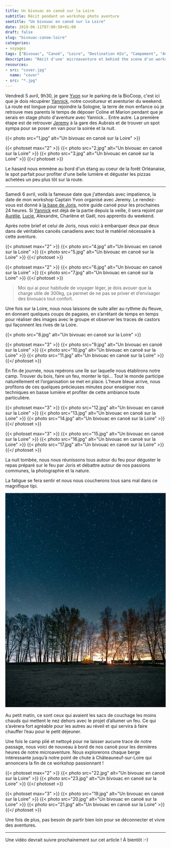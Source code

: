 ```yaml
---
title: Un bivouac en canoë sur la Loire
subtitle: Récit pendant un workshop photo aventure
seotitle: "Un bivouac en canoë sur la Loire"
date: 2019-06-11T07:00:50+01:00
draft: false
slug: "bivouac-canoe-loire"
categories:
- voyages
tags: ["Bivouac", "Canoë", "Loire", "Destination H2o", "Campement", "Aventure", "microaventure", "Captain Yvon", "France"]
description: "Récit d'une' microaventure et behind the scene d'un workshop photo aventure sur les bords de Loire en canoë autour d'un bivouac avec Captain Yvon Studio."
resources:
- src: "cover.jpg"
  name: "cover"
- src: "*.jpg"
---
```


Vendredi 5 avril, 9h30, je gare [Yvon](https://www.instagram.com/lifewithyvon/) sur le parking de la BioCoop, c'est ici que je dois récupérer [Yannick](https://vadrouilles.co/bivouac-et-canoe/), notre covoitureur et aventurier du weekend. La route est longue pour rejoindre la Sologne, la terre de mon enfance où je retrouve mes parents le temps de déposer Coline et Marion pendant que je serais en stage photo d'aventure avec Yannick... Entre autre.
La première étape est de retrouver [Jeremy](https://djisupertramp.com/) à la gare des Aubrais et de trouver un spot sympa pour se poser en van pour la soirée et la nuit.

{{< photo src="1.jpg" alt="Un bivouac en canoë sur la Loire" >}}

{{< photoset max="2" >}}
  {{< photo src="2.jpg" alt="Un bivouac en canoë sur la Loire" >}}
  {{< photo src="3.jpg" alt="Un bivouac en canoë sur la Loire" >}}
{{</ photoset >}}

Le hasard nous emmène au bord d'un étang au coeur de la forêt Orléanaise, le spot parfait pour profiter d'une belle lumière et déguster les pizzas achetées un peu plus tôt sur la route.

***

Samedi 6 avril, voilà la fameuse date que j'attendais avec impatience, la date de mon workshop Captain Yvon organisé avec Jeremy. Le rendez-vous est donné à [la base de Joris](https://www.destinationh2o.fr/), notre guide canoë pour les prochaines 24 heures. Si [Yannick](https://www.instagram.com/vadrouilles.co/) est déjà de la partie depuis la veille, il sera rejoint par [Aurélie](https://www.instagram.com/aurel_baroude/), [Lucie](https://www.instagram.com/lulujzzz/), Alexandre, Charlène et Gaël, nos apprentis du weekend.

Après notre brief et celui de Joris, nous voici à embarquer deux par deux dans de véritables canoës canadiens avec tout le matériel nécessaire à cette aventure.

{{< photoset max="2" >}}
  {{< photo src="4.jpg" alt="Un bivouac en canoë sur la Loire" >}}
  {{< photo src="5.jpg" alt="Un bivouac en canoë sur la Loire" >}}
{{</ photoset >}}

{{< photoset max="2" >}}
  {{< photo src="6.jpg" alt="Un bivouac en canoë sur la Loire" >}}
  {{< photo src="7.jpg" alt="Un bivouac en canoë sur la Loire" >}}
{{</ photoset >}}

> Moi qui ai pour habitude de voyager léger, je dois avouer que la charge utile de 300kg, ça permet de ne pas se priver et d’envisager des bivouacs tout confort.

Une fois sur la Loire, nous nous laissons de suite aller au rythme du fleuve, en donnant quelques coups de pagaies, en s’arrêtant de temps en temps pour réaliser des images avec le groupe et observer les traces de castors qui façonnent les rives de la Loire.

{{< photo src="8.jpg" alt="Un bivouac en canoë sur la Loire" >}}

{{< photoset max="3" >}}
  {{< photo src="9.jpg" alt="Un bivouac en canoë sur la Loire" >}}
  {{< photo src="10.jpg" alt="Un bivouac en canoë sur la Loire" >}}
  {{< photo src="11.jpg" alt="Un bivouac en canoë sur la Loire" >}}
{{</ photoset >}}

En fin de journée, nous repérons une île sur laquelle nous établirons notre camp. Trouver du bois, faire un feu, monter le tipi... Tout le monde participe naturellement et l’organisation se met en place.
L’heure bleue arrive, nous profitons de ces quelques précieuses minutes pour enseigner nos techniques en basse lumière et profiter de cette ambiance toute particulière.

{{< photoset max="3" >}}
  {{< photo src="12.jpg" alt="Un bivouac en canoë sur la Loire" >}}
  {{< photo src="13.jpg" alt="Un bivouac en canoë sur la Loire" >}}
  {{< photo src="14.jpg" alt="Un bivouac en canoë sur la Loire" >}}
{{</ photoset >}}

{{< photoset max="3" >}}
  {{< photo src="15.jpg" alt="Un bivouac en canoë sur la Loire" >}}
  {{< photo src="16.jpg" alt="Un bivouac en canoë sur la Loire" >}}
  {{< photo src="17.jpg" alt="Un bivouac en canoë sur la Loire" >}}
{{</ photoset >}}

La nuit tombée, nous nous réunissons tous autour du feu pour déguster le repas préparé sur le feu par Joris et débattre autour de nos passions communes, la photographie et la nature.

La fatigue se fera sentir et nous nous coucherons tous sans mal dans ce magnifique tipi.

![Un bivouac en canoë sur la Loire](18.jpg)

Au petit matin, ce sont ceux qui avaient les sacs de couchage les moins chauds qui mettent le nez dehors avec le projet d’allumer un feu. Ce qui s’avèrera fort agréable pour les autres au réveil et qui servira à faire chauffer l’eau pour le petit déjeuner.

Une fois le camp plié et nettoyé pour ne laisser aucune trace de notre passage, nous voici de nouveau à bord de nos canoë pour les dernières heures de notre microaventure.
Nous explorerons chaque berge intéressante jusqu’à notre point de chute à Châteauneuf-sur-Loire qui annoncera la fin de ce workshop passionnant !

{{< photoset max="2" >}}
  {{< photo src="22.jpg" alt="Un bivouac en canoë sur la Loire" >}}
  {{< photo src="23.jpg" alt="Un bivouac en canoë sur la Loire" >}}
{{</ photoset >}}

{{< photoset max="3" >}}
  {{< photo src="19.jpg" alt="Un bivouac en canoë sur la Loire" >}}
  {{< photo src="20.jpg" alt="Un bivouac en canoë sur la Loire" >}}
  {{< photo src="21.jpg" alt="Un bivouac en canoë sur la Loire" >}}
{{</ photoset >}}

Une fois de plus, pas besoin de partir bien loin pour se déconnecter et vivre des aventures.

***

Une vidéo devrait suivre prochainement sur cet article ! À bientôt :-)
